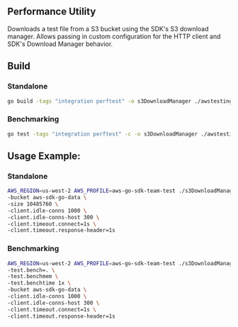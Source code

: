 ## Performance Utility

Downloads a test file from a S3 bucket using the SDK's S3 download manager. Allows passing
in custom configuration for the HTTP client and SDK's Download Manager behavior.

## Build
### Standalone
```sh
go build -tags "integration perftest" -o s3DownloadManager ./awstesting/integration/performance/s3DownloadManager
```
### Benchmarking
```sh
go test -tags "integration perftest" -c -o s3DownloadManager ./awstesting/integration/performance/s3DownloadManager
```

## Usage Example:
### Standalone
```sh
AWS_REGION=us-west-2 AWS_PROFILE=aws-go-sdk-team-test ./s3DownloadManager \
-bucket aws-sdk-go-data \
-size 10485760 \
-client.idle-conns 1000 \
-client.idle-conns-host 300 \
-client.timeout.connect=1s \
-client.timeout.response-header=1s
```

### Benchmarking
```sh
AWS_REGION=us-west-2 AWS_PROFILE=aws-go-sdk-team-test ./s3DownloadManager \
-test.bench=. \
-test.benchmem \
-test.benchtime 1x \
-bucket aws-sdk-go-data \
-client.idle-conns 1000 \
-client.idle-conns-host 300 \
-client.timeout.connect=1s \
-client.timeout.response-header=1s
```
